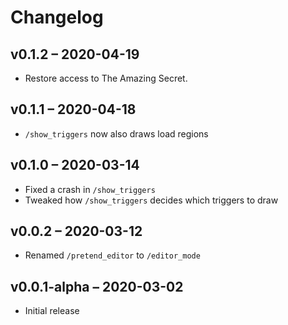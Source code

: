 # Changelog

## v0.1.2 – 2020-04-19

- Restore access to The Amazing Secret.

## v0.1.1 – 2020-04-18

- `/show_triggers` now also draws load regions

## v0.1.0 – 2020-03-14

- Fixed a crash in `/show_triggers`
- Tweaked how `/show_triggers` decides which triggers to draw

## v0.0.2 – 2020-03-12

- Renamed `/pretend_editor` to `/editor_mode`

## v0.0.1-alpha – 2020-03-02

- Initial release
